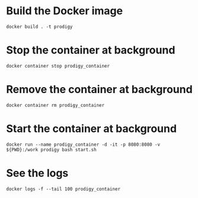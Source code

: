 # Build the Docker image
```
docker build . -t prodigy
```
# Stop the container at background
```
docker container stop prodigy_container
```
# Remove the container at background
```
docker container rm prodigy_container
```
# Start the container at background
```
docker run --name prodigy_container -d -it -p 8080:8080 -v ${PWD}:/work prodigy bash start.sh
```
# See the logs
```
docker logs -f --tail 100 prodigy_container
```